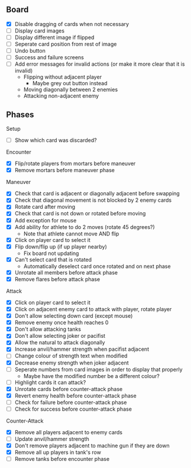 ## Board

- [x] Disable dragging of cards when not necessary
- [ ] Display card images
- [ ] Display different image if flipped
- [ ] Seperate card position from rest of image
- [ ] Undo button
- [ ] Success and failure screens
- [ ] Add error messages for invalid actions (or make it more clear that it is invalid)
    - Flipping without adjacent player
        - Maybe grey out button instead
    - Moving diagonally between 2 enemies
    - Attacking non-adjacent enemy

## Phases

Setup
- [ ] Show which card was discarded?

Encounter
- [x] Flip/rotate players from mortars before maneuver
- [x] Remove mortars before maneuver phase

Maneuver
- [x] Check that card is adjacent or diagonally adjacent before swapping
- [x] Check that diagonal movement is not blocked by 2 enemy cards
- [x] Rotate card after moving
- [x] Check that card is not down or rotated before moving
- [x] Add exception for mouse
- [x] Add ability for athlete to do 2 moves (rotate 45 degrees?)
    - Note that athlete cannot move AND flip
- [x] Click on player card to select it
- [x] Flip down/flip up (if up player nearby)
    - Fix board not updating
- [x] Can't select card that is rotated
    - Automatically deselect card once rotated and on next phase
- [x] Unrotate all members before attack phase
- [x] Remove flares before attack phase

Attack
- [x] Click on player card to select it
- [x] Click on adjacent enemy card to attack with player, rotate player
- [x] Don't allow selecting down card (except mouse)
- [x] Remove enemy once health reaches 0
- [x] Don't allow attacking tanks
- [x] Don't allow selecting joker or pacifist
- [x] Allow the natural to attack diagonally
- [x] Increase anvil/hammer strength when pacifist adjacent
- [ ] Change colour of strength text when modified
- [x] Decrease enemy strength when joker adjacent
- [ ] Seperate numbers from card images in order to display that properly
    - Maybe have the modified number be a different colour?
- [ ] Highlight cards it can attack?
- [x] Unrotate cards before counter-attack phase
- [x] Revert enemy health before counter-attack phase
- [ ] Check for failure before counter-attack phase
- [ ] Check for success before counter-attack phase

Counter-Attack
- [x] Remove all players adjacent to enemy cards
- [ ] Update anvil/hammer strength
- [x] Don't remove players adjacent to machine gun if they are down
- [x] Remove all up players in tank's row
- [ ] Remove tanks before encounter phase